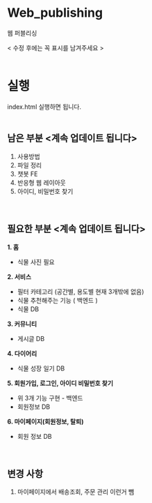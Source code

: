 # Web_publishing
웹 퍼블리싱 <br>

< 수정 후에는 꼭 표시를 남겨주세요 >
<br><br>
# 실행
index.html 실행하면 됩니다.
<br><br>


## 남은 부분 <계속 업데이트 됩니다>
1. 사용방법 
2. 파일 정리
3. 챗봇 FE
4. 반응형 웹 레이아웃
5. 아이디, 비밀번호 찾기


<br>


## 필요한 부분 <계속 업데이트 됩니다>

**1. 홈**
- 식물 사진 필요

**2. 서비스**
- 필터 카테고리 (공간별, 용도별 현재 3개밖에 없음)
- 식물 추천해주는 기능 ( 백엔드 )
- 식물 DB

**3. 커뮤니티**
- 게시글 DB

**4. 다이어리**
- 식물 성장 일기 DB

**5. 회원가입, 로그인, 아이디 비밀번호 찾기**  
- 위 3개 기능 구현 - 백엔드
- 회원정보 DB

**6. 마이페이지(회원정보, 탈퇴)**
- 회원 정보 DB

<br>


## 변경 사항
1. 마이페이지에서 배송조회, 주문 관리 이런거 뺌
